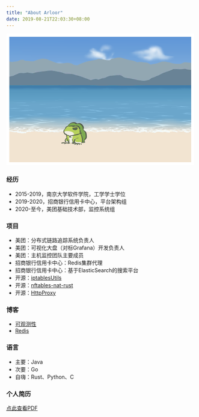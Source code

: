 ```yaml
---
title: "About Arloor"
date: 2019-08-21T22:03:30+08:00
---
```


![](/img/青蛙海.png)

### 经历
- 2015-2019，南京大学软件学院，工学学士学位
- 2019-2020，招商银行信用卡中心，平台架构组
- 2020-至今，美团基础技术部，监控系统组

### 项目

- 美团：分布式链路追踪系统负责人
- 美团：可视化大盘（对标Grafana）开发负责人
- 美团：主机监控团队主要成员
- 招商银行信用卡中心：Redis集群代理
- 招商银行信用卡中心：基于ElasticSearch的搜索平台
- 开源：[iptablesUtils](https://github.com/arloor/iptablesUtils)
- 开源：[nftables-nat-rust](https://github.com/arloor/nftables-nat-rust)
- 开源：[HttpProxy](https://github.com/arloor/HttpProxy)

### 博客

- [可观测性](https://www.arloor.com/tags/%E5%8F%AF%E8%A7%82%E6%B5%8B%E6%80%A7/)
- [Redis](https://www.arloor.com/tags/redis/)

### 语言

- 主要：Java
- 次要：Go
- 自嗨：Rust、Python、C

### 个人简历

[点此查看PDF](/liuganghuan-resume.pdf)